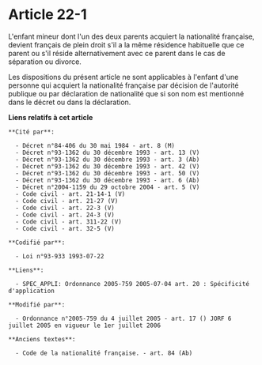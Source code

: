 # Article 22-1

L'enfant mineur dont l'un des deux parents acquiert la nationalité française, devient français de plein droit s'il a la même
résidence habituelle que ce parent ou s'il réside alternativement avec ce parent dans le cas de séparation ou divorce.

Les dispositions du présent article ne sont applicables à l'enfant d'une personne qui acquiert la nationalité française par
décision de l'autorité publique ou par déclaration de nationalité que si son nom est mentionné dans le décret ou dans la
déclaration.

**Liens relatifs à cet article**

	**Cité par**:

	  - Décret n°84-406 du 30 mai 1984 - art. 8 (M)
	  - Décret n°93-1362 du 30 décembre 1993 - art. 13 (V)
	  - Décret n°93-1362 du 30 décembre 1993 - art. 3 (Ab)
	  - Décret n°93-1362 du 30 décembre 1993 - art. 42 (V)
	  - Décret n°93-1362 du 30 décembre 1993 - art. 50 (V)
	  - Décret n°93-1362 du 30 décembre 1993 - art. 6 (Ab)
	  - Décret n°2004-1159 du 29 octobre 2004 - art. 5 (V)
	  - Code civil - art. 21-14-1 (V)
	  - Code civil - art. 21-27 (V)
	  - Code civil - art. 22-3 (V)
	  - Code civil - art. 24-3 (V)
	  - Code civil - art. 311-22 (V)
	  - Code civil - art. 32-5 (V)

	**Codifié par**:

	  - Loi n°93-933 1993-07-22

	**Liens**:

	  - SPEC_APPLI: Ordonnance 2005-759 2005-07-04 art. 20 : Spécificité d'application

	**Modifié par**:

	  - Ordonnance n°2005-759 du 4 juillet 2005 - art. 17 () JORF 6 juillet 2005 en vigueur le 1er juillet 2006

	**Anciens textes**:

	  - Code de la nationalité française. - art. 84 (Ab)
